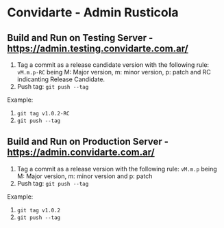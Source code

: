 # Convidarte - Admin Rusticola

## Build and Run on Testing Server - https://admin.testing.convidarte.com.ar/
1. Tag a commit as a release candidate version with the following rule:
``` vM.m.p-RC ``` being M: Major version, m: minor version, p: patch  and RC indicanting Release Candidate.
2. Push tag:
``` git push --tag ```

Example:
1. ``` git tag v1.0.2-RC ```
2. ``` git push --tag ```



## Build and Run on Production Server - https://admin.convidarte.com.ar/
1. Tag a commit as a release version with the following rule:
``` vM.m.p ``` being M: Major version, m: minor version and p: patch
2. Push tag:
``` git push --tag ```

Example:
1. ``` git tag v1.0.2 ```
2. ``` git push --tag ```

